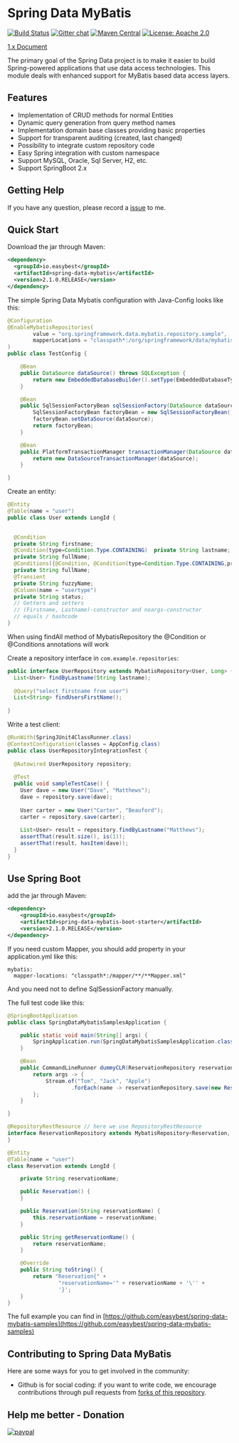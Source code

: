 # Spring Data MyBatis 
[![Build Status](https://travis-ci.org/easybest/spring-data-mybatis.svg?branch=master)](https://travis-ci.org/easybest/spring-data-mybatis)   [![Gitter chat](https://badges.gitter.im/gitterHQ/gitter.png)](https://gitter.im/spring-data-mybatis)
[![Maven Central](https://maven-badges.herokuapp.com/maven-central/io.easybest/spring-data-mybatis/badge.svg)](https://maven-badges.herokuapp.com/maven-central/com.ifrabbit/spring-data-mybatis)
[![License: Apache 2.0](https://img.shields.io/badge/license-Apache_2.0-brightgreen.svg)](https://github.com/hatunet/spring-data-mybatis/blob/master/LICENSE)                                                                                                                                                                 


[1.x Document](README_1.x.md)

The primary goal of the Spring Data project is to make it easier to build Spring-powered applications that use data access technologies. 
This module deals with enhanced support for MyBatis based data access layers.


## Features ##

* Implementation of CRUD methods for normal Entities
* Dynamic query generation from query method names
* Implementation domain base classes providing basic properties
* Support for transparent auditing (created, last changed)
* Possibility to integrate custom repository code
* Easy Spring integration with custom namespace
* Support MySQL, Oracle, Sql Server, H2, etc.
* Support SpringBoot 2.x



## Getting Help ##

If you have any question, please record a [issue](https://github.com/easybest/spring-data-mybatis/issues) to me.


## Quick Start ##

Download the jar through Maven:

```xml
<dependency>
  <groupId>io.easybest</groupId>
  <artifactId>spring-data-mybatis</artifactId>
  <version>2.1.0.RELEASE</version>
</dependency>
```


The simple Spring Data Mybatis configuration with Java-Config looks like this: 
```java
@Configuration
@EnableMybatisRepositories(
        value = "org.springframework.data.mybatis.repository.sample",
        mapperLocations = "classpath*:/org/springframework/data/mybatis/repository/sample/mappers/*Mapper.xml"
)
public class TestConfig {

    @Bean
    public DataSource dataSource() throws SQLException {
        return new EmbeddedDatabaseBuilder().setType(EmbeddedDatabaseType.H2).addScript("classpath:/test-init.sql").build();
    }

    @Bean
    public SqlSessionFactoryBean sqlSessionFactory(DataSource dataSource) {
        SqlSessionFactoryBean factoryBean = new SqlSessionFactoryBean();
        factoryBean.setDataSource(dataSource);
        return factoryBean;
    }

    @Bean
    public PlatformTransactionManager transactionManager(DataSource dataSource) {
        return new DataSourceTransactionManager(dataSource);
    }

}

```

Create an entity:

```java
@Entity
@Table(name = "user")
public class User extends LongId {

  
  @Condition
  private String firstname;
  @Condition(type=Condition.Type.CONTAINING)  private String lastname;
  private String fullName;
  @Conditions({@Condition, @Condition(type=Condition.Type.CONTAINING,properties = "fuzzyName")})
  private String fullName;
  @Transient
  private String fuzzyName;
  @Column(name = "usertype")
  private String status;
  // Getters and setters
  // (Firstname, Lastname)-constructor and noargs-constructor
  // equals / hashcode
}

```
When using findAll method of MybatisRepository the @Condition or @Conditions annotations will work


Create a repository interface in `com.example.repositories`:

```java
public interface UserRepository extends MybatisRepository<User, Long> {
  List<User> findByLastname(String lastname);  
  
  @Query("select firstname from user")
  List<String> findUsersFirstName();
  
}

```

Write a test client:

```java
@RunWith(SpringJUnit4ClassRunner.class)
@ContextConfiguration(classes = AppConfig.class)
public class UserRepositoryIntegrationTest {
     
  @Autowired UserRepository repository;
     
  @Test
  public void sampleTestCase() {
    User dave = new User("Dave", "Matthews");
    dave = repository.save(dave);
         
    User carter = new User("Carter", "Beauford");
    carter = repository.save(carter);
         
    List<User> result = repository.findByLastname("Matthews");
    assertThat(result.size(), is(1));
    assertThat(result, hasItem(dave));
  }
}

```


## Use Spring Boot

add the jar through Maven:
   
   ```xml
   <dependency>
       <groupId>io.easybest</groupId>
       <artifactId>spring-data-mybatis-boot-starter</artifactId>
       <version>2.1.0.RELEASE</version>
   </dependency>
   ```

If you need custom Mapper, you should add property in your application.yml like this:
```
mybatis:
  mapper-locations: "classpath*:/mapper/**/**Mapper.xml"
```

And you need not to define SqlSessionFactory manually.

The full test code like this:

```java
@SpringBootApplication
public class SpringDataMybatisSamplesApplication {

    public static void main(String[] args) {
        SpringApplication.run(SpringDataMybatisSamplesApplication.class, args);
    }

    @Bean
    public CommandLineRunner dummyCLR(ReservationRepository reservationRepository) {
        return args -> {
            Stream.of("Tom", "Jack", "Apple")
                    .forEach(name -> reservationRepository.save(new Reservation(name)));
        };
    }

}

@RepositoryRestResource // here we use RepositoryRestResource
interface ReservationRepository extends MybatisRepository<Reservation, Long> {
}

@Entity
@Table(name = "user")
class Reservation extends LongId {

    private String reservationName;

    public Reservation() {
    }

    public Reservation(String reservationName) {
        this.reservationName = reservationName;
    }

    public String getReservationName() {
        return reservationName;
    }

    @Override
    public String toString() {
        return "Reservation{" +
                "reservationName='" + reservationName + '\'' +
                '}';
    }
}
```

The full example you can find in [https://github.com/easybest/spring-data-mybatis-samples](https://github.com/easybest/spring-data-mybatis-samples)


## Contributing to Spring Data MyBatis ##

Here are some ways for you to get involved in the community:

* Github is for social coding: if you want to write code, we encourage contributions through pull requests from [forks of this repository](https://help.github.com/forking/). 

## Help me better - Donation
[![paypal](https://www.paypal.com/en_US/i/btn/x-click-butcc-donate.gif)](https://www.paypal.com/cgi-bin/webscr?cmd=_s-xclick&hosted_button_id=W7PLNCBK5K8JS)

